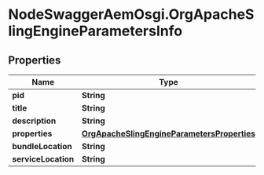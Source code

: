 # NodeSwaggerAemOsgi.OrgApacheSlingEngineParametersInfo

## Properties

Name | Type | Description | Notes
------------ | ------------- | ------------- | -------------
**pid** | **String** |  | [optional] 
**title** | **String** |  | [optional] 
**description** | **String** |  | [optional] 
**properties** | [**OrgApacheSlingEngineParametersProperties**](OrgApacheSlingEngineParametersProperties.md) |  | [optional] 
**bundleLocation** | **String** |  | [optional] 
**serviceLocation** | **String** |  | [optional] 


